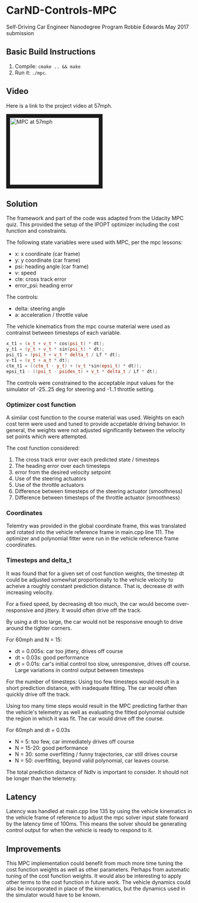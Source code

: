 # CarND-Controls-MPC
Self-Driving Car Engineer Nanodegree Program
Robbie Edwards May 2017 submission

## Basic Build Instructions

1. Compile: `cmake .. && make`
2. Run it: `./mpc`.

## Video

Here is a link to the project video at 57mph.

<a href="http://www.youtube.com/watch?feature=player_embedded&v=ZCe8aLxr1lk" target="_blank"><img src="http://img.youtube.com/vi/ZCe8aLxr1lk/0.jpg"
alt="MPC at 57mph" width="240" height="180" border="10" /></a>

## Solution

The framework and part of the code was adapted from the Udacity MPC quiz. This provided the setup of the IPOPT optimizer including the cost function and constraints.

The following state variables were used with MPC, per the mpc lessons:

- x: x coordinate (car frame)
- y: y coordinate (car frame)
- psi: heading angle (car frame)
- v: speed
- cte: cross track error
- error_psi: heading error

The controls:

- delta: steering angle
- a: acceleration / throttle value

The vehicle kinematics from the mpc course material were used as contrainst between timesteps of each variable.

```c++
x_t1 = (x_t + v_t * cos(psi_t) * dt);
y_t1 = (y_t + v_t * sin(psi_t) * dt);
psi_t1 = (psi_t + v_t * delta_t / Lf * dt);
v-t1 = (v_t + a_t * dt);
cte_t1 = ((cte_t - y_t) + (v_t *sin(epsi_t) * dt));
epsi_t1 - ((psi_t - psides_t) + v_t * delta_t / Lf * dt);
```

The controls were constrained to the acceptable input values for the simulator of -25..25 deg for steering and -1..1 throttle setting.


### Optimizer cost function

A similar cost function to the course material was used. Weights on each cost term were used and tuned to provide accpetable driving behavior. In general, the weights were not adjusted significantly between the velocity set points which were attempted.

The cost function considered:

1. The cross track error over each predicted state / timesteps
2. The heading error over each timesteps
3. error from the desired velocity setpoint
4. Use of the steering actuators
5. Use of the throttle actuators
6. Difference between timesteps of the steering actuator (smoothness)
7. Difference between timesteps of the throttle actuator (smoothness)

### Coordinates

Telemtry was provided in the global coordinate frame, this was translated and rotated into the vehicle reference frame in main.cpp line 111. The optimizer and polynomial fitter were run in the vehicle reference frame coordinates.

### Timesteps and delta_t

It was found that for a given set of cost function weights, the timestep dt could be adjusted somewhat proportionally to the vehicle velocity to acheive a roughly constant prediction distance. That is, decrease dt with increasing velocity.

For a fixed speed, by decreasing dt too much, the car would become over-responsive and jittery. It would often drive off the track.

By using a dt too large, the car would not be responsive enough to drive around the tighter corners.

For 60mph and N = 15:

 - dt = 0.005s: car too jittery, drives off course
 - dt = 0.03s: good performance
 - dt = 0.01s: car's initial control too slow, unresponsive, drives off course. Large variations in control output between timesteps

For the number of timesteps:
Using too few timesteps would result in a short prediction distance, with inadequate fitting. The car would often quickly drive off the track.

Using too many time steps would result in the MPC predicting farther than the vehicle's telemetry as well as evaluating the fitted polynomial outside the region in which it was fit.  The car would drive off the course.

For 60mph and dt = 0.03s

 - N = 5: too few, car immediately drives off course
 - N = 15-20: good performance
 - N = 30: some overfitting / funny trajectories, car still drives course
 - N = 50: overfitting, beyond valid polynomial, car leaves course.

 The total prediction distance of N*dt*v is important to consider. It should not be longer than the telemetry.

## Latency

Latency was handled at main.cpp line 135 by using the vehicle kinematics in the vehicle frame of reference to adjust the mpc solver input state forward by the latency time of 100ms. This means the solver should be generating control output for when the vehicle is ready to respond to it.

## Improvements

This MPC implementation could benefit from much more time tuning the cost function weights as well as other parameters. Perhaps from automatic tuning of the cost function weights.  It would also be interesting to apply other terms to the cost function in future work. The vehicle dynamics could also be incorporated in place of the kinematics, but the dynamics used in the simulator would have to be known.
